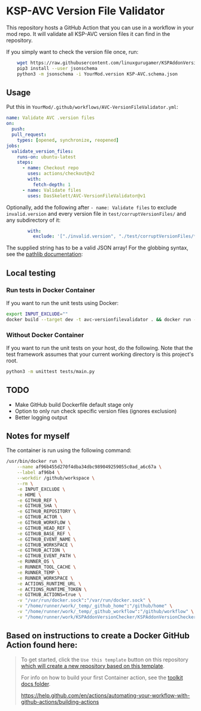 # KSP-AVC Version File Validator

This repository hosts a GitHub Action that you can use in a workflow in your mod repo.
It will validate all KSP-AVC version files it can find in the repository.

If you simply want to check the version file once, run:
```sh
    wget https://raw.githubusercontent.com/linuxgurugamer/KSPAddonVersionChecker/master/KSP-AVC.schema.json
    pip3 install --user jsonschema
    python3 -m jsonschema -i YourMod.version KSP-AVC.schema.json
```

## Usage
Put this in `YourMod/.github/workflows/AVC-VersionFileValidator.yml`:
```yaml
name: Validate AVC .version files
on:
  push:
  pull_request:
    types: [opened, synchronize, reopened]
jobs:
  validate_version_files:
    runs-on: ubuntu-latest
    steps:
      - name: Checkout repo
        uses: actions/checkout@v2
        with:
          fetch-depth: 1
      - name: Validate files
        uses: DasSkelett/AVC-VersionFileValidator@v1
```

Optionally, add the following after `- name: Validate files` to exclude `invalid.version` and every version file in `test/corruptVersionFiles/` and any subdirectory of it:
```yaml
        with:
          exclude: '["./invalid.version", "./test/corruptVersionFiles/**/*.version"]'
```
The supplied string has to be a valid JSON array!
For the globbing syntax, see the [pathlib documentation](https://docs.python.org/3.5/library/pathlib.html#pathlib.PurePath.match):

## Local testing
### Run tests in Docker Container
If you want to run the unit tests using Docker:
```sh
export INPUT_EXCLUDE=""
docker build --target dev -t avc-versionfilevalidator . && docker run -e INPUT_EXCLUDE avc-versionfilevalidator
```

### Without Docker Container
If you want to run the unit tests on your host, do the following.
Note that the test framework assumes that your current working directory is this project's root.
```sh
python3 -m unittest tests/main.py
```

## TODO
* Make GitHub build Dockerfile default stage only
* Option to only run check specific version files (ignores exclusion)
* Better logging output


## Notes for myself
The container is run using the following command:
```sh
/usr/bin/docker run \
    --name af96b455d270f4dba34dbc989049259055c0ad_a6c67a \
    --label af96b4 \
    --workdir /github/workspace \
    --rm \
    -e INPUT_EXCLUDE \
    -e HOME \
    -e GITHUB_REF \
    -e GITHUB_SHA \
    -e GITHUB_REPOSITORY \
    -e GITHUB_ACTOR \
    -e GITHUB_WORKFLOW \
    -e GITHUB_HEAD_REF \
    -e GITHUB_BASE_REF \
    -e GITHUB_EVENT_NAME \
    -e GITHUB_WORKSPACE \
    -e GITHUB_ACTION \
    -e GITHUB_EVENT_PATH \
    -e RUNNER_OS \
    -e RUNNER_TOOL_CACHE \
    -e RUNNER_TEMP \
    -e RUNNER_WORKSPACE \
    -e ACTIONS_RUNTIME_URL \
    -e ACTIONS_RUNTIME_TOKEN \
    -e GITHUB_ACTIONS=true \
    -v "/var/run/docker.sock":"/var/run/docker.sock" \
    -v "/home/runner/work/_temp/_github_home":"/github/home" \
    -v "/home/runner/work/_temp/_github_workflow":"/github/workflow" \
    -v "/home/runner/work/KSPAddonVersionChecker/KSPAddonVersionChecker":"/github/workspace" af96b4:55d270f4dba34dbc989049259055c0ad  "arg1" "arg2"
```


## Based on instructions to create a Docker GitHub Action found here:

> To get started, click the `Use this template` button on this repository [which will create a new repository based on this template](https://github.blog/2019-06-06-generate-new-repositories-with-repository-templates/).
>
> For info on how to build your first Container action, see the [toolkit docs folder](https://github.com/actions/toolkit/blob/master/docs/container-action.md).
>
> https://help.github.com/en/actions/automating-your-workflow-with-github-actions/building-actions
